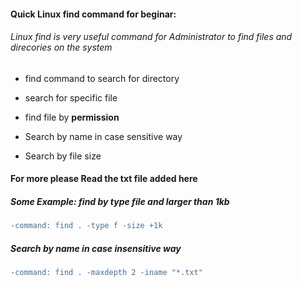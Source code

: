 #### Quick Linux find command for beginar:
###### Linux find is very useful command for _Administrator_ to find files and direcories on the system

- find command to search for directory

- search for specific file 

- find file by __permission__

- Search by name in case sensitive way

- Search by file size


#### For more please Read the txt file added here

##### Some Example: find by type file and larger than 1kb

```diff
-command: find . -type f -size +1k
```

##### Search by name in case insensitive way
```diff
-command: find . -maxdepth 2 -iname "*.txt"
```








